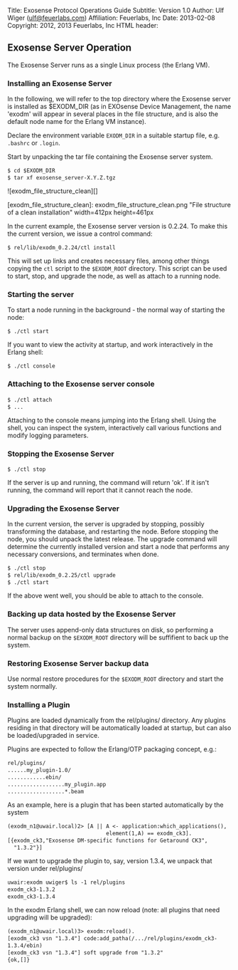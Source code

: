 Title:        Exosense Protocol Operations Guide
Subtitle:     Version 1.0
Author:       Ulf Wiger (ulf@feuerlabs.com)
Affiliation:  Feuerlabs, Inc
Date:         2013-02-08
Copyright:    2012, 2013 Feuerlabs, Inc
HTML header:  <script src="support/format_and_toc.js"></script>




## Exosense Server Operation

The Exosense Server runs as a single Linux process (the Erlang VM).



### Installing an Exosense Server

In the following, we will refer to the top directory where the Exosense server
is installed as $EXODM_DIR (as in EXOsense Device Management, the name 'exodm'
will appear in several places in the file structure, and is also the default
node name for the Erlang VM instance).

Declare the environment variable `EXODM_DIR` in a suitable startup file,
e.g. `.bashrc` or `.login`.

Start by unpacking the tar file containing the Exosense server system.

    $ cd $EXODM_DIR
    $ tar xf exosense_server-X.Y.Z.tgz

![exodm_file_structure_clean][]

[exodm_file_structure_clean]: exodm_file_structure_clean.png "File structure of a clean installation" width=412px height=461px

In the current example, the Exosense server version is 0.2.24. To make this
the current version, we issue a control command:

    $ rel/lib/exodm_0.2.24/ctl install

This will set up links and creates necessary files, among other things copying the `ctl` script to the `$EXODM_ROOT` directory. This script can be used to start, stop, and upgrade the node, as well as attach to a running node.

### Starting the server

To start a node running in the background - the normal way of starting the node:

    $ ./ctl start

If you want to view the activity at startup, and work interactively in the Erlang shell:

    $ ./ctl console

### Attaching to the Exosense server console

    $ ./ctl attach
    $ ...

Attaching to the console means jumping into the Erlang shell. Using the shell, you can inspect the system, interactively call various functions and modify logging parameters.

### Stopping the Exosense Server

    $ ./ctl stop

If the server is up and running, the command will return 'ok'. If it isn't
running, the command will report that it cannot reach the node.

### Upgrading the Exosense Server

In the current version, the server is upgraded by stopping, possibly transforming the database, and restarting the node. Before stopping the node, you should unpack the latest release. The upgrade command will determine the currently installed version and start a node that performs any necessary conversions, and terminates when done.

    $ ./ctl stop
    $ rel/lib/exodm_0.2.25/ctl upgrade
    $ ./ctl start

If the above went well, you should be able to attach to the console.

### Backing up data hosted by the Exosense Server

The server uses append-only data structures on disk, so performing a normal backup on the `$EXODM_ROOT` directory will be suffifient to back up the system.

### Restoring Exosense Server backup data

Use normal restore procedures for the `$EXODM_ROOT` directory and start the system normally.

### Installing a Plugin

Plugins are loaded dynamically from the rel/plugins/ directory. Any plugins
residing in that directory will be automatically loaded at startup, but can
also be loaded/upgraded in service.

Plugins are expected to follow the Erlang/OTP packaging concept, e.g.:

    rel/plugins/
    ......my_plugin-1.0/
    ............ebin/
    ..................my_plugin.app
    ..................*.beam

As an example, here is a plugin that has been started automatically by
the system

    (exodm_n1@uwair.local)2> [A || A <- application:which_applications(),
                                   element(1,A) == exodm_ck3].
    [{exodm_ck3,"Exosense DM-specific functions for Getaround CK3",
      "1.3.2"}]

If we want to upgrade the plugin to, say, version 1.3.4, we unpack that
version under rel/plugins/

    uwair:exodm uwiger$ ls -1 rel/plugins
    exodm_ck3-1.3.2
    exodm_ck3-1.3.4

In the exodm Erlang shell, we can now reload (note: all plugins that need
upgrading will be upgraded):

    (exodm_n1@uwair.local)3> exodm:reload().
    [exodm_ck3 vsn "1.3.4"] code:add_patha(/.../rel/plugins/exodm_ck3-1.3.4/ebin)
    [exodm_ck3 vsn "1.3.4"] soft upgrade from "1.3.2"
    {ok,[]}
